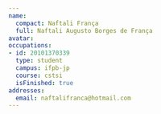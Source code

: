 ```yaml
---
name:
  compact: Naftali França
  full: Naftali Augusto Borges de França
avatar:
occupations:
- id: 20101370339
  type: student
  campus: ifpb-jp
  course: cstsi
  isFinished: true
addresses:
  email: naftalifranca@hotmail.com
---
```

